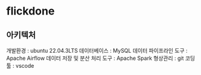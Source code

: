 # flickdone

## 아키텍처
개발환경 : ubuntu 22.04.3LTS 
데이터베이스 : MySQL 
데이터 파이프라인 도구 : Apache Airflow 
데이터 저장 및 분산 처리 도구 : Apache Spark 
형상관리 : git 
코딩 툴 : vscode


